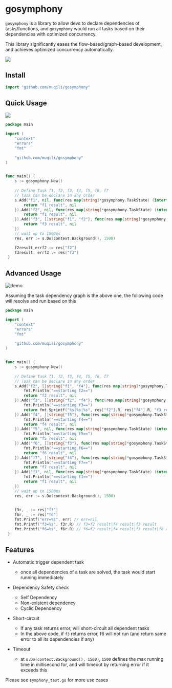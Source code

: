 # gosymphony
`gosymphony` is a library to allow devs to declare dependencies of tasks/functions, 
and `gosymphony` would run all tasks based on their dependencies with optimized concurrency.

This library significantly eases the flow-based/graph-based development, and achieves optimized concurrency automatically.

![](https://i.imgur.com/iGqac64.jpg)

## Install

```go
import "github.com/muqili/gosymphony"
```


## Quick Usage
![](https://i.imgur.com/PBrRWbE.png)



```go
package main

import (
	"context"
	"errors"
	"fmt"
    
	"github.com/muqili/gosymphony"
)


func main() {
    s := gosymphony.New()
    
    // Define Task f1, f2, f3, f4, f5, f6, f7
    // Task can be declare in any order
    s.Add("f1", nil, func(res map[string]*gosymphony.TaskState) (interface{}, error)){
        return "f1 result", nil
    }).Add("f2", nil, func(res map[string]*gosymphony.TaskState) (interface{}, error){
        return "f1 result", nil
    }).Add("f3", []string{"f1", "f2"}, func(res map[string]*gosymphony.TaskState) (interface{}, error) {
        return "f3 result", nil
    })
    // wait up to 1500ms
    res, err := s.Do(context.Background(), 1500)

    f2result,errf2 := res["f2"]
    f3result, errf3 := res["f3"]
 }
```

## Advanced Usage
![demo](https://i.imgur.com/F4ND6Ns.png)

Assuming the task dependency graph is the above one, 
the following code will resolve and run based on this


```go
package main

import (
	"context"
	"errors"
    "fmt"
    
    "github.com/muqili/gosymphony"
)


func main() {
    s := gosymphony.New()
    
    // Define Task f1, f2, f3, f4, f5, f6, f7
    // Task can be declare in any order
    s.Add("f2", []string{"f1", "f4"}, func(res map[string]*gosymphony.TaskState) (interface{}, error) {
        fmt.Println("==starting f2==")
        return "f2 result", nil
    }).Add("f3", []string{"f2", "f4"}, func(res map[string]*gosymphony.TaskState) (interface{}, error) {
        fmt.Println("==starting f3==")
        return fmt.Sprintf("%s|%s|%s", res["f2"].R, res["f4"].R, "f3 result"), nil
    }).Add("f4", []string{"f5"}, func(res map[string]*gosymphony.TaskState) (interface{}, error) {
        fmt.Println("==starting f4==")
        return "f4 result", nil
    }).Add("f5", nil, func(res map[string]*gosymphony.TaskState) (interface{}, error) {
        fmt.Println("==starting f5==")
        return "f5 result", nil
    }).Add("f6", []string{"f3"}, func(res map[string]*gosymphony.TaskState) (interface{}, error) {
        fmt.Println("==starting f6==")
        return "f6 result", nil
    }).Add("f7", []string{"f4"}, func(res map[string]*gosymphony.TaskState) (interface{}, error) {
        fmt.Println("==starting f7==")
        return "f7 result", nil
    }).Add("f1", nil, func(res map[string]*gosymphony.TaskState) (interface{}, error) {
        fmt.Println("==starting f1==")
        return "f1 result", nil
    })
    // wait up to 1500ms
    res, err := s.Do(context.Background(), 1500)
    

    f3r, _ := res["f3"]
    f6r, _ := res["f6"]
    fmt.Printf("err=%s", err) // err=nil
    fmt.Printf("f3=%s", f3r.R) // f3=f2 result|f4 result|f3 result
    fmt.Printf("f6=%s", f6r.R) // f6=f2 result|f4 result|f3 result|f6 result
 }
```
## Features
+ Automatic trigger dependent task
  + once all dependencies of a task are solved, the task would start running immediately
  
+ Dependency Safety check
  + Self Dependency
  + Non-existent dependency
  + Cyclic Dependency
  
+ Short-circuit
  + If any task returns error, will short-circuit all dependent tasks
  + In the above code, if `f3` returns error, f6 will not run (and return same error to all its dependencies if any)
  
 + Timeout
   + at `s.Do(context.Background(), 1500)`, `1500` defines the max running time in millisecond for, and will timeout by returning error
   if it exceeds this
   
Please see `symphony_test.go` for more use cases
